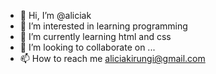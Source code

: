- 👋 Hi, I’m @aliciak
- 👀 I’m interested in learning programming
- 🌱 I’m currently learning html and css
- 💞️ I’m looking to collaborate on ...
- 📫 How to reach me aliciakirungi@gmail.com

<!---
Bisking/Bisking is a ✨ special ✨ repository because its `README.md` (this file) appears on your GitHub profile.
You can click the Preview link to take a look at your changes.
--->
